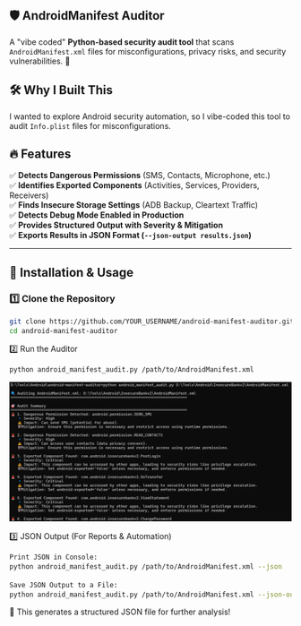 ## 🛡️ AndroidManifest Auditor  
A "vibe coded" **Python-based security audit tool** that scans `AndroidManifest.xml` files for misconfigurations, privacy risks, and security vulnerabilities. 🚀  

## 🛠 Why I Built This
I wanted to explore Android security automation, so I vibe-coded this tool to audit `Info.plist` files for misconfigurations. 


## 🔥 Features  
✅ **Detects Dangerous Permissions** (SMS, Contacts, Microphone, etc.)  
✅ **Identifies Exported Components** (Activities, Services, Providers, Receivers)  
✅ **Finds Insecure Storage Settings** (ADB Backup, Cleartext Traffic)  
✅ **Detects Debug Mode Enabled in Production**  
✅ **Provides Structured Output with Severity & Mitigation**  
✅ **Exports Results in JSON Format (`--json-output results.json`)**  

---

## 📌 **Installation & Usage**  
### **1️⃣ Clone the Repository**  
```sh
git clone https://github.com/YOUR_USERNAME/android-manifest-auditor.git
cd android-manifest-auditor

```

2️⃣ Run the Auditor
```sh
python android_manifest_audit.py /path/to/AndroidManifest.xml
```

![Alt text](Output.png)

3️⃣ JSON Output (For Reports & Automation)
```sh
Print JSON in Console:
python android_manifest_audit.py /path/to/AndroidManifest.xml --json

Save JSON Output to a File:
python android_manifest_audit.py /path/to/AndroidManifest.xml --json-output results.json
```
🎯 This generates a structured JSON file for further analysis!
